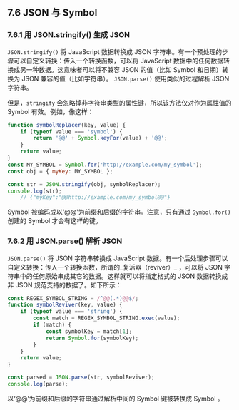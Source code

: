 ## 7.6 JSON 与 Symbol

### 7.6.1 用 __JSON.stringify()__ 生成 JSON

`JSON.stringify()` 将 JavaScript 数据转换成 JSON 字符串。有一个预处理的步骤可以自定义转换：传入一个转换函数，可以将 JavaScript 数据中的任何数据转换成另一种数据。这意味者可以将不兼容 JSON 的值（比如 Symbol 和日期）转换为 JSON 兼容的值（比如字符串）。 `JSON.parse()` 使用类似的过程解析 JSON 字符串。

但是，`stringify` 会忽略掉非字符串类型的属性键，所以该方法仅对作为属性值的 Symbol 有效。例如，像这样：

```javascript
function symbolReplacer(key, value) {
    if (typeof value === 'symbol') {
        return '@@' + Symbol.keyFor(value) + '@@';
    }
    return value;
}
const MY_SYMBOL = Symbol.for('http://example.com/my_symbol');
const obj = { myKey: MY_SYMBOL };

const str = JSON.stringify(obj, symbolReplacer);
console.log(str);
    // {"myKey":"@@http://example.com/my_symbol@@"}
```

Symbol 被编码成以'@@'为前缀和后缀的字符串。注意，只有通过 `Symbol.for()` 创建的 Symbol 才会有这样的键。

### 7.6.2 用 __JSON.parse()__ 解析 JSON

`JSON.parse()` 将 JSON 字符串转换成 JavaScript 数据。有一个后处理步骤可以自定义转换：传入一个转换函数，所谓的_复活器（reviver）_ ，可以将 JSON 字符串中的任何原始串成其它的数据。这样就可以将指定格式的 JSON 数据转换成非 JSON 规范支持的数据了。如下所示：

```js
const REGEX_SYMBOL_STRING = /^@@(.*)@@$/;
function symbolReviver(key, value) {
    if (typeof value === 'string') {
        const match = REGEX_SYMBOL_STRING.exec(value);
        if (match) {
            const symbolKey = match[1];
            return Symbol.for(symbolKey);
        }
    }
    return value;
}

const parsed = JSON.parse(str, symbolReviver);
console.log(parse);
```

以‘@@’为前缀和后缀的字符串通过解析中间的 Symbol 键被转换成 Symbol 。
